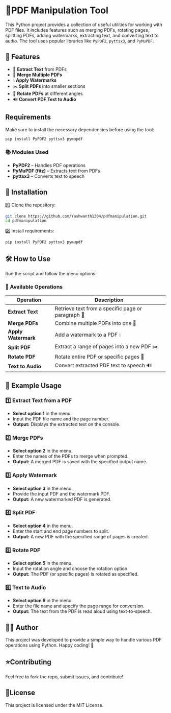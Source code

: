 # 📄PDF Manipulation Tool

This Python project provides a collection of useful utilities for working with PDF files. It includes features such as merging PDFs, rotating pages, splitting PDFs, adding watermarks, extracting text, and converting text to audio. The tool uses popular libraries like `PyPDF2`, `pyttsx3`, and `PyMuPDF`.

## 🚀 Features

- 📑 **Extract Text** from PDFs  
- 🔗 **Merge Multiple PDFs**  
- 💧 **Apply Watermarks**  
- ✂️ **Split PDFs** into smaller sections  
- 🔄 **Rotate PDFs** at different angles  
- 🔊 **Convert PDF Text to Audio**


## Requirements

Make sure to install the necessary dependencies before using the tool:

```bash
pip install PyPDF2 pyttsx3 pymupdf
```

### 📚 Modules Used
- **PyPDF2** – Handles PDF operations  
- **PyMuPDF (fitz)** – Extracts text from PDFs  
- **pyttsx3** – Converts text to speech

## 🔧 Installation

1️⃣ Clone the repository:
   ```bash
   git clone https://github.com/Yashwanth1304/pdfmanipulation.git
   cd pdfmanipulation
   ```
2️⃣ Install requirements:
   ```bash
pip install PyPDF2 pyttsx3 pymupdf
```

   

## 🛠️ How to Use

Run the script and follow the menu options:


### 🎯 Available Operations

| Operation         | Description                                               |
| ----------------- | --------------------------------------------------------- |
| **Extract Text**  | Retrieve text from a specific page or paragraph 📄        |
| **Merge PDFs**    | Combine multiple PDFs into one 🔗                         |
| **Apply Watermark** | Add a watermark to a PDF 💧                             |
| **Split PDF**     | Extract a range of pages into a new PDF ✂️                 |
| **Rotate PDF**    | Rotate entire PDF or specific pages 🔄                    |
| **Text to Audio** | Convert extracted PDF text to speech 🔊                    |

## 📂 Example Usage

### 1️⃣ Extract Text from a PDF
- **Select option 1** in the menu.
- Input the PDF file name and the page number.
- **Output:** Displays the extracted text on the console.

### 2️⃣ Merge PDFs
- **Select option 2** in the menu.
- Enter the names of the PDFs to merge when prompted.
- **Output:** A merged PDF is saved with the specified output name.

### 3️⃣ Apply Watermark
- **Select option 3** in the menu.
- Provide the input PDF and the watermark PDF.
- **Output:** A new watermarked PDF is generated.

### 4️⃣ Split PDF
- **Select option 4** in the menu.
- Enter the start and end page numbers to split.
- **Output:** A new PDF with the specified range of pages is created.

### 5️⃣ Rotate PDF
- **Select option 5** in the menu.
- Input the rotation angle and choose the rotation option.
- **Output:** The PDF (or specific pages) is rotated as specified.

### 6️⃣ Text to Audio
- **Select option 6** in the menu.
- Enter the file name and specify the page range for conversion.
- **Output:** The text from the PDF is read aloud using text-to-speech.

## 👨‍💻 Author

This project was developed to provide a simple way to handle various PDF operations using Python. Happy coding! 🚀

## ⭐Contributing

Feel free to fork the repo, submit issues, and contribute!

## 📜License

This project is licensed under the MIT License.
